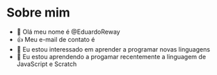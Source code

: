 # Sobre mim
- 👋 Olá meu nome é @EduardoReway
- 👍 Meu e-mail de contato é
- 👀 Eu estou interessado em aprender a programar novas linguagens
- 🌱 Eu estou aprendendo a progamar recentemente a linguagem de JavaScript e Scratch
